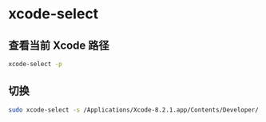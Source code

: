 # xcode-select

## 查看当前 Xcode 路径

```sh
xcode-select -p
```

## 切换

```sh
sudo xcode-select -s /Applications/Xcode-8.2.1.app/Contents/Developer/
```

